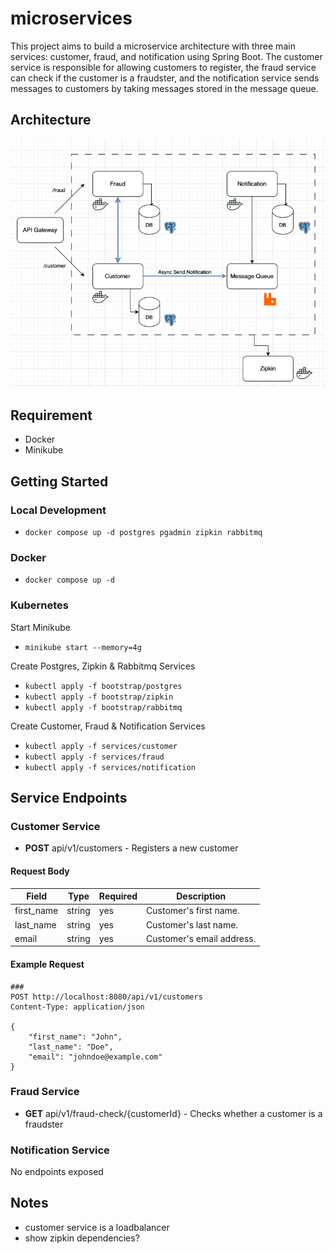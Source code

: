 # microservices
This project aims to build a microservice architecture with three main services: customer, fraud, and notification using Spring Boot. The customer service is responsible for allowing customers to register, the fraud service can check if the customer is a fraudster, and the notification service sends messages to customers by taking messages stored in the message queue.
## Architecture
![img_1.png](img_1.png)
## Requirement
* Docker
* Minikube
## Getting Started
### Local Development
* `docker compose up -d postgres pgadmin zipkin rabbitmq`
### Docker
* `docker compose up -d`
### Kubernetes
Start Minikube
* `minikube start --memory=4g`

Create Postgres, Zipkin & Rabbitmq Services
* `kubectl apply -f bootstrap/postgres`
* `kubectl apply -f bootstrap/zipkin`
* `kubectl apply -f bootstrap/rabbitmq`

Create Customer, Fraud & Notification Services
* `kubectl apply -f services/customer`
* `kubectl apply -f services/fraud`
* `kubectl apply -f services/notification`

## Service Endpoints
###  Customer Service
* **POST** api/v1/customers - Registers a new customer
#### Request Body  
| Field      | Type    | Required | Description                       |
|------------|---------|----------|----------------------------------|
| first_name | string  | yes      | Customer's first name.            |
| last_name  | string  | yes      | Customer's last name.             |
| email      | string  | yes      | Customer's email address.         |
#### Example Request
```
###
POST http://localhost:8080/api/v1/customers
Content-Type: application/json

{
    "first_name": "John",
    "last_name": "Doe",
    "email": "johndoe@example.com"
}
```

###  Fraud Service
* **GET** api/v1/fraud-check/{customerId} - Checks whether a customer is a fraudster
###  Notification Service
  No endpoints exposed

## Notes
* customer service is a loadbalancer
* show zipkin dependencies?